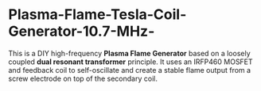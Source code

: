# Plasma-Flame-Tesla-Coil-Generator-10.7-MHz-
This is a DIY high-frequency **Plasma Flame Generator** based on a loosely coupled **dual resonant transformer** principle. It uses an IRFP460 MOSFET and feedback coil to self-oscillate and create a stable flame output from a screw electrode on top of the secondary coil.
